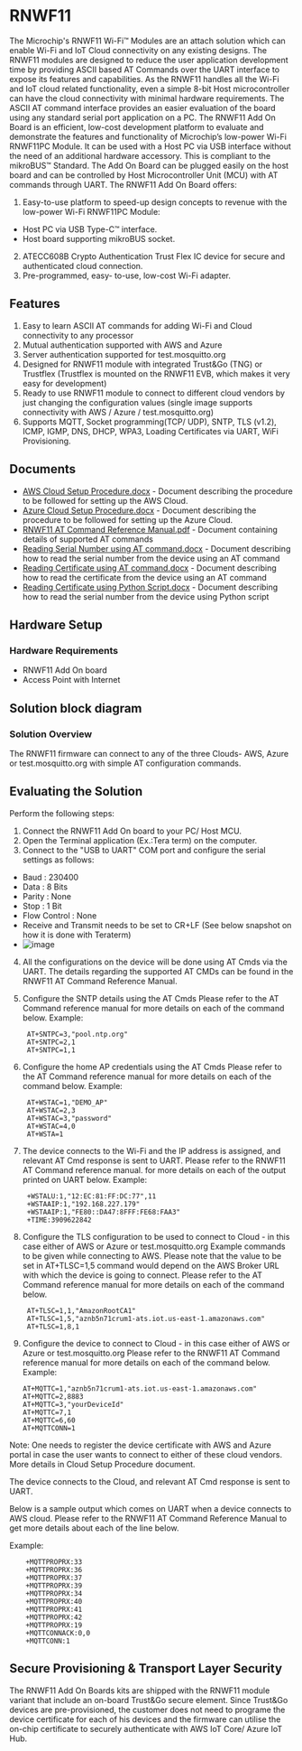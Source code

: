 # RNWF11
The Microchip's RNWF11 Wi-Fi™ Modules are an attach solution which can enable Wi-Fi and IoT Cloud
connectivity on any existing designs. The RNWF11 modules are designed to reduce the user application
development time by providing ASCII based AT Commands over the UART interface to expose its features and
capabilities. As the RNWF11 handles all the Wi-Fi and IoT cloud related functionality, even a simple 8-bit Host
microcontroller can have the cloud connectivity with minimal hardware requirements. The ASCII AT command
interface provides an easier evaluation of the board using any standard serial port application on a PC.
The RNWF11 Add On Board is an efficient, low-cost development platform to evaluate and demonstrate the
features and functionality of Microchip’s low-power Wi-Fi RNWF11PC Module. It can be used with a Host PC
via USB interface without the need of an additional hardware accessory. This is compliant to the mikroBUS™
Standard. The Add On Board can be plugged easily on the host board and can be controlled by Host
Microcontroller Unit (MCU) with AT commands through UART.
The RNWF11 Add On Board offers:
1. Easy-to-use platform to speed-up design concepts to revenue with the low-power Wi-Fi RNWF11PC Module:
- Host PC via USB Type-C™ interface.
- Host board supporting mikroBUS socket.
2. ATECC608B Crypto Authentication Trust Flex IC device for secure and authenticated cloud connection.
3. Pre-programmed, easy- to-use, low-cost Wi-Fi adapter.

## Features

1. Easy to learn ASCII AT commands for adding Wi-Fi and Cloud connectivity to any processor
2. Mutual authentication supported with AWS and Azure
3. Server authentication supported for test.mosquitto.org
4. Designed for RNWF11 module with integrated Trust&Go (TNG) or Trustflex (Trustflex is mounted on the RNWF11 EVB, which makes it very easy for development)
5. Ready to use RNWF11 module to connect to different cloud vendors by just changing the configuration values (single image supports connectivity with AWS / Azure / test.mosquitto.org)
6. Supports MQTT, Socket programming(TCP/ UDP), SNTP, TLS (v1.2), ICMP, IGMP, DNS, DHCP, WPA3, Loading Certificates via UART, WiFi Provisioning.

## Documents

- [AWS Cloud Setup Procedure.docx](https://github.com/MicrochipTech/RNWF11_Beta/blob/main/AWS_Cloud_Setup_Procedure.docx) - Document describing the procedure to be followed for setting up the AWS Cloud.
- [Azure Cloud Setup Procedure.docx](https://github.com/MicrochipTech/RNWF11_Beta/blob/main/Azure_Cloud_Setup_Procedure.docx) - Document describing the procedure to be followed for setting up the Azure Cloud.
- [RNWF11 AT Command Reference Manual.pdf](https://github.com/MicrochipTech/RNWF11_Beta/blob/main/RNWF11%20AT%20Command%20Reference%20Manual.pdf) - Document containing details of supported AT commands
- [Reading Serial Number using AT command.docx](https://github.com/MicrochipTech/RNWF11_Beta/blob/main/Reading%20Serial%20Number%20using%20AT%20command.docx) - Document describing how to read the serial number from the device using an AT command
- [Reading Certificate using AT command.docx](https://github.com/MicrochipTech/RNWF11_Beta/blob/main/Reading%20certificate%20using%20AT%20command.docx) - Document describing how to read the certificate from the device using an AT command
- [Reading Certificate using Python Script.docx](https://github.com/MicrochipTech/RNWF11_Beta/blob/main/Reading%20certificate%20using%20Python%20Script.docx) - Document describing how to read the serial number from the device using Python script

## Hardware Setup
### Hardware Requirements

- RNWF11 Add On board
- Access Point with Internet

## Solution block diagram
### Solution Overview

The RNWF11 firmware can connect to any of the three Clouds- AWS, Azure or test.mosquitto.org with simple AT configuration commands.

## Evaluating the Solution

Perform the following steps:

1. Connect the RNWF11 Add On board to your PC/ Host MCU.
2. Open the Terminal application (Ex.:Tera term) on the computer.
3. Connect to the "USB to UART" COM port and configure the serial settings as follows:
- Baud : 230400
- Data : 8 Bits
- Parity : None
- Stop : 1 Bit
- Flow Control : None
- Receive and Transmit needs to be set to CR+LF (See below snapshot on how it is done with Teraterm)
- ![image](https://github.com/MicrochipTech/RNWF11_Beta/assets/47098770/3ed41f34-6350-4039-89c0-92dac958ec44)

4. All the configurations on the device will be done using AT Cmds via the UART. The details regarding the supported AT CMDs can be found in the RNWF11 AT Command Reference Manual.
5. Configure the SNTP details using the AT Cmds
Please refer to the AT Command reference manual for more details on each of the command below.
    Example:
    
        AT+SNTPC=3,"pool.ntp.org"
        AT+SNTPC=2,1
        AT+SNTPC=1,1
6. Configure the home AP credentials using the AT Cmds
Please refer to the AT Command reference manual for more details on each of the command below.
    Example:
    
        AT+WSTAC=1,"DEMO_AP"
        AT+WSTAC=2,3
        AT+WSTAC=3,"password"
        AT+WSTAC=4,0
        AT+WSTA=1
   
8. The device connects to the Wi-Fi and the IP address is assigned, and relevant AT Cmd response is sent to UART.
Please refer to the RNWF11 AT Command reference manual. for more details on each of the output printed on UART below.
Example:

        +WSTALU:1,"12:EC:81:FF:DC:77",11
        +WSTAAIP:1,"192.168.227.179"
        +WSTAAIP:1,"FE80::DA47:8FFF:FE68:FAA3"
        +TIME:3909622842
        
9. Configure the TLS configuration to be used to connect to Cloud - in this case either of AWS or Azure or test.mosquitto.org
Example commands to be given while connecting to AWS. Please note that the value to be set in AT+TLSC=1,5 command would depend on the AWS Broker URL with which the device is going to connect. Please refer to the AT Command reference manual for more details on each of the command below.

        AT+TLSC=1,1,"AmazonRootCA1"
        AT+TLSC=1,5,"aznb5n71crum1-ats.iot.us-east-1.amazonaws.com"
        AT+TLSC=1,8,1

10. Configure the device to connect to Cloud - in this case either of AWS or Azure or test.mosquitto.org
Please refer to the RNWF11 AT Command reference manual for more details on each of the command below.
Example:

        AT+MQTTC=1,"aznb5n71crum1-ats.iot.us-east-1.amazonaws.com"
        AT+MQTTC=2,8883
        AT+MQTTC=3,"yourDeviceId"
        AT+MQTTC=7,1
        AT+MQTTC=6,60
        AT+MQTTCONN=1
        
Note: One needs to register the device certificate with AWS and Azure portal in case the user wants to connect to either of these cloud vendors. More details in Cloud Setup Procedure document.

The device connects to the Cloud, and relevant AT Cmd response is sent to UART.

Below is a sample output which comes on UART when a device connects to AWS cloud. Please refer to the RNWF11 AT Command Reference Manual to get more details about each of the line below.

Example:

        +MQTTPROPRX:33
        +MQTTPROPRX:36
        +MQTTPROPRX:37
        +MQTTPROPRX:39
        +MQTTPROPRX:34
        +MQTTPROPRX:40
        +MQTTPROPRX:41
        +MQTTPROPRX:42
        +MQTTPROPRX:19
        +MQTTCONNACK:0,0
        +MQTTCONN:1
        
## Secure Provisioning & Transport Layer Security

The RNWF11 Add On Boards kits are shipped with the RNWF11 module variant that include an on-board Trust&Go secure element. Since Trust&Go devices are pre-provisioned, the customer does not need to programe the device certificate for each of his devices and the firmware can utilise the on-chip certificate to securely authenticate with AWS IoT Core/ Azure IoT Hub.
